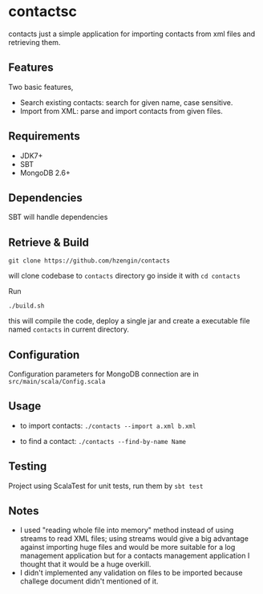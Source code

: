 # contactsc
contacts just a simple application for importing contacts from xml files and retrieving them.

## Features
Two basic features, 
* Search existing contacts: search for given name, case sensitive.
* Import from XML: parse and import contacts from given files.

## Requirements
*   JDK7+
*   SBT 
*   MongoDB 2.6+

## Dependencies
SBT will handle dependencies

## Retrieve & Build
```
git clone https://github.com/hzengin/contacts
```
will clone codebase to `contacts` directory go inside it with `cd contacts`

Run
```
./build.sh
```
this will compile the code, deploy a single jar and create a executable file named `contacts` in current directory.

## Configuration
Configuration parameters for MongoDB connection are in `src/main/scala/Config.scala`

## Usage
* to import contacts: 
```./contacts --import a.xml b.xml```

* to find a contact: 
```./contacts --find-by-name Name```

## Testing
Project using ScalaTest for unit tests, run them by
`sbt test`

## Notes
* I used "reading whole file into memory" method instead of using streams to read XML files; using streams would give a big advantage against importing huge files and would be more suitable for a log management application but for a contacts management application I thought that it would be a huge overkill.
* I didn't implemented any validation on files to be imported because challege document didn't mentioned of it.
